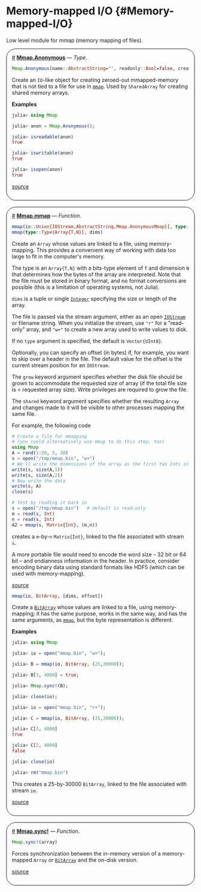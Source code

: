 


# Memory-mapped I/O {#Memory-mapped-I/O}

Low level module for mmap (memory mapping of files).
<div style='border-width:1px; border-style:solid; border-color:black; padding: 1em; border-radius: 25px;'>
<a id='Mmap.Anonymous' href='#Mmap.Anonymous'>#</a>&nbsp;<b><u>Mmap.Anonymous</u></b> &mdash; <i>Type</i>.




```julia
Mmap.Anonymous(name::AbstractString="", readonly::Bool=false, create::Bool=true)
```


Create an `IO`-like object for creating zeroed-out mmapped-memory that is not tied to a file for use in [`mmap`](/stdlib/Mmap#Mmap.mmap). Used by `SharedArray` for creating shared memory arrays.

**Examples**

```julia
julia> using Mmap

julia> anon = Mmap.Anonymous();

julia> isreadable(anon)
true

julia> iswritable(anon)
true

julia> isopen(anon)
true
```



[source](https://github.com/JuliaLang/julia/blob/b4082487c46b74edf91566306202a6443a6bf791/stdlib/Mmap/src/Mmap.jl#L21-L42)

</div>
<br>
<div style='border-width:1px; border-style:solid; border-color:black; padding: 1em; border-radius: 25px;'>
<a id='Mmap.mmap' href='#Mmap.mmap'>#</a>&nbsp;<b><u>Mmap.mmap</u></b> &mdash; <i>Function</i>.




```julia
mmap(io::Union{IOStream,AbstractString,Mmap.AnonymousMmap}[, type::Type{Array{T,N}}, dims, offset]; grow::Bool=true, shared::Bool=true)
mmap(type::Type{Array{T,N}}, dims)
```


Create an `Array` whose values are linked to a file, using memory-mapping. This provides a convenient way of working with data too large to fit in the computer&#39;s memory.

The type is an `Array{T,N}` with a bits-type element of `T` and dimension `N` that determines how the bytes of the array are interpreted. Note that the file must be stored in binary format, and no format conversions are possible (this is a limitation of operating systems, not Julia).

`dims` is a tuple or single [`Integer`](/base/numbers#Core.Integer) specifying the size or length of the array.

The file is passed via the stream argument, either as an open [`IOStream`](/base/io-network#Base.IOStream) or filename string. When you initialize the stream, use `"r"` for a &quot;read-only&quot; array, and `"w+"` to create a new array used to write values to disk.

If no `type` argument is specified, the default is `Vector{UInt8}`.

Optionally, you can specify an offset (in bytes) if, for example, you want to skip over a header in the file. The default value for the offset is the current stream position for an `IOStream`.

The `grow` keyword argument specifies whether the disk file should be grown to accommodate the requested size of array (if the total file size is &lt; requested array size). Write privileges are required to grow the file.

The `shared` keyword argument specifies whether the resulting `Array` and changes made to it will be visible to other processes mapping the same file.

For example, the following code

```julia
# Create a file for mmapping
# (you could alternatively use mmap to do this step, too)
using Mmap
A = rand(1:20, 5, 30)
s = open("/tmp/mmap.bin", "w+")
# We'll write the dimensions of the array as the first two Ints in the file
write(s, size(A,1))
write(s, size(A,2))
# Now write the data
write(s, A)
close(s)

# Test by reading it back in
s = open("/tmp/mmap.bin")   # default is read-only
m = read(s, Int)
n = read(s, Int)
A2 = mmap(s, Matrix{Int}, (m,n))
```


creates a `m`-by-`n` `Matrix{Int}`, linked to the file associated with stream `s`.

A more portable file would need to encode the word size – 32 bit or 64 bit – and endianness information in the header. In practice, consider encoding binary data using standard formats like HDF5 (which can be used with memory-mapping).


[source](https://github.com/JuliaLang/julia/blob/b4082487c46b74edf91566306202a6443a6bf791/stdlib/Mmap/src/Mmap.jl#L127-L185)



```julia
mmap(io, BitArray, [dims, offset])
```


Create a [`BitArray`](/base/arrays#Base.BitArray) whose values are linked to a file, using memory-mapping; it has the same purpose, works in the same way, and has the same arguments, as [`mmap`](/stdlib/Mmap#Mmap.mmap), but the byte representation is different.

**Examples**

```julia
julia> using Mmap

julia> io = open("mmap.bin", "w+");

julia> B = mmap(io, BitArray, (25,30000));

julia> B[3, 4000] = true;

julia> Mmap.sync!(B);

julia> close(io);

julia> io = open("mmap.bin", "r+");

julia> C = mmap(io, BitArray, (25,30000));

julia> C[3, 4000]
true

julia> C[2, 4000]
false

julia> close(io)

julia> rm("mmap.bin")
```


This creates a 25-by-30000 `BitArray`, linked to the file associated with stream `io`.


[source](https://github.com/JuliaLang/julia/blob/b4082487c46b74edf91566306202a6443a6bf791/stdlib/Mmap/src/Mmap.jl#L287-L323)

</div>
<br>
<div style='border-width:1px; border-style:solid; border-color:black; padding: 1em; border-radius: 25px;'>
<a id='Mmap.sync!' href='#Mmap.sync!'>#</a>&nbsp;<b><u>Mmap.sync!</u></b> &mdash; <i>Function</i>.




```julia
Mmap.sync!(array)
```


Forces synchronization between the in-memory version of a memory-mapped `Array` or [`BitArray`](/base/arrays#Base.BitArray) and the on-disk version.


[source](https://github.com/JuliaLang/julia/blob/b4082487c46b74edf91566306202a6443a6bf791/stdlib/Mmap/src/Mmap.jl#L363-L368)

</div>
<br>
